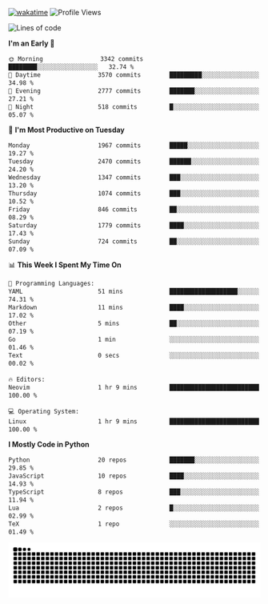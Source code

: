 [![wakatime](https://wakatime.com/badge/user/b920b284-3cde-4cd4-b72e-f7f22d050b16.svg)](https://wakatime.com/@b920b284-3cde-4cd4-b72e-f7f22d050b16)
![Profile Views](http://img.shields.io/badge/Profile%20Views-4586-blue)
<!--START_SECTION:waka-->
![Lines of code](https://img.shields.io/badge/From%20Hello%20World%20I%27ve%20Written-9.1%20million%20lines%20of%20code-blue)

**I'm an Early 🐤** 

```text
🌞 Morning                3342 commits        ████████░░░░░░░░░░░░░░░░░   32.74 % 
🌆 Daytime                3570 commits        █████████░░░░░░░░░░░░░░░░   34.98 % 
🌃 Evening                2777 commits        ███████░░░░░░░░░░░░░░░░░░   27.21 % 
🌙 Night                  518 commits         █░░░░░░░░░░░░░░░░░░░░░░░░   05.07 % 
```
📅 **I'm Most Productive on Tuesday** 

```text
Monday                   1967 commits        █████░░░░░░░░░░░░░░░░░░░░   19.27 % 
Tuesday                  2470 commits        ██████░░░░░░░░░░░░░░░░░░░   24.20 % 
Wednesday                1347 commits        ███░░░░░░░░░░░░░░░░░░░░░░   13.20 % 
Thursday                 1074 commits        ███░░░░░░░░░░░░░░░░░░░░░░   10.52 % 
Friday                   846 commits         ██░░░░░░░░░░░░░░░░░░░░░░░   08.29 % 
Saturday                 1779 commits        ████░░░░░░░░░░░░░░░░░░░░░   17.43 % 
Sunday                   724 commits         ██░░░░░░░░░░░░░░░░░░░░░░░   07.09 % 
```


📊 **This Week I Spent My Time On** 

```text
💬 Programming Languages: 
YAML                     51 mins             ███████████████████░░░░░░   74.31 % 
Markdown                 11 mins             ████░░░░░░░░░░░░░░░░░░░░░   17.02 % 
Other                    5 mins              ██░░░░░░░░░░░░░░░░░░░░░░░   07.19 % 
Go                       1 min               ░░░░░░░░░░░░░░░░░░░░░░░░░   01.46 % 
Text                     0 secs              ░░░░░░░░░░░░░░░░░░░░░░░░░   00.02 % 

🔥 Editors: 
Neovim                   1 hr 9 mins         █████████████████████████   100.00 % 

💻 Operating System: 
Linux                    1 hr 9 mins         █████████████████████████   100.00 % 
```

**I Mostly Code in Python** 

```text
Python                   20 repos            ███████░░░░░░░░░░░░░░░░░░   29.85 % 
JavaScript               10 repos            ████░░░░░░░░░░░░░░░░░░░░░   14.93 % 
TypeScript               8 repos             ███░░░░░░░░░░░░░░░░░░░░░░   11.94 % 
Lua                      2 repos             █░░░░░░░░░░░░░░░░░░░░░░░░   02.99 % 
TeX                      1 repo              ░░░░░░░░░░░░░░░░░░░░░░░░░   01.49 % 
```




<!--END_SECTION:waka-->
![Snake animation](https://raw.githubusercontent.com/timmypidashev/timmypidashev/main/commits.svg)
